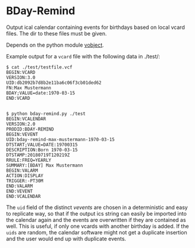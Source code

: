 # BDay-Remind

Output ical calendar containing events for birthdays based on local
vcard files. The dir to these files must be given.

Depends on the python module
[vobject](https://github.com/eventable/vobject).

Example output for a `vcard` file with the following data in ./test/:

	$ cat ./test/testfile.vcf
	BEGIN:VCARD
	VERSION:3.0
	UID:db2092b7d8b2e11ba6c06f3cb01ded62
	FN:Max Mustermann
	BDAY;VALUE=date:1970-03-15
	END:VCARD


	$ python bday-remind.py ./test
	BEGIN:VCALENDAR
	VERSION:2.0
	PRODID:BDAY-REMIND
	BEGIN:VEVENT
	UID:bday-remind-max-mustermann-1970-03-15
	DTSTART;VALUE=DATE:19700315
	DESCRIPTION:Born 1970-03-15
	DTSTAMP:20180719T120219Z
	RRULE:FREQ=YEARLY
	SUMMARY:[BDAY] Max Mustermann
	BEGIN:VALARM
	ACTION:DISPLAY
	TRIGGER:-PT30M
	END:VALARM
	END:VEVENT
	END:VCALENDAR

The `uid` field of the distinct *vevents* are chosen in a
deterministic and easy to replicate way, so that if the output ics
string can easily be imported into the calendar again and the events
are overwritten if they are contained as well. This is useful, if only
one vcards with another birthday is added. If the `uids` are random,
	the calendar software might not get a duplicate insertion and the
	user would end up with duplicate events.
